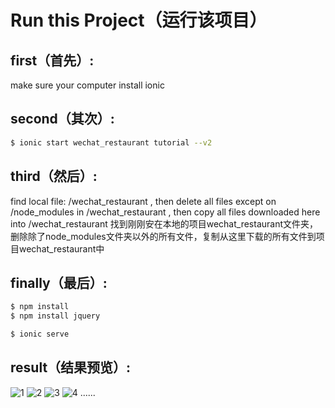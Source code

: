 Run this Project（运行该项目）
=====================


## first（首先）:
make sure your computer install ionic

## second（其次）:

```bash
$ ionic start wechat_restaurant tutorial --v2
```

## third（然后）:

find local file: /wechat_restaurant , then 
delete all files except on /node_modules in /wechat_restaurant , then 
copy all files downloaded here into /wechat_restaurant
找到刚刚安在本地的项目wechat_restaurant文件夹，删除除了node_modules文件夹以外的所有文件，复制从这里下载的所有文件到项目wechat_restaurant中
## finally（最后）:

```bash
$ npm install
$ npm install jquery
```

```bash
$ ionic serve
```
## result（结果预览）:
![1](http://oma2qb194.bkt.clouddn.com/1.png)
![2](http://oma2qb194.bkt.clouddn.com/2.png)
![3](http://oma2qb194.bkt.clouddn.com/3.png)
![4](http://oma2qb194.bkt.clouddn.com/4.png)
......


